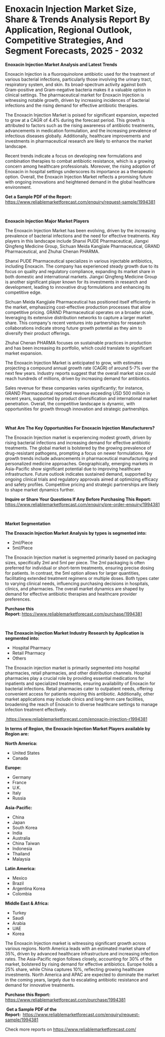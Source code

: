 <p><h1>Enoxacin Injection Market Size, Share & Trends Analysis Report By Application, Regional Outlook, Competitive Strategies, And Segment Forecasts, 2025 - 2032</h1></p><p><strong>Enoxacin Injection Market Analysis and Latest Trends</strong></p>
<p><p>Enoxacin Injection is a fluoroquinolone antibiotic used for the treatment of various bacterial infections, particularly those involving the urinary tract, respiratory system, and skin. Its broad-spectrum activity against both Gram-positive and Gram-negative bacteria makes it a valuable option in clinical settings. The pharmaceutical market for Enoxacin Injection is witnessing notable growth, driven by increasing incidences of bacterial infections and the rising demand for effective antibiotic therapies.</p><p>The Enoxacin Injection Market is poised for significant expansion, expected to grow at a CAGR of 4.4% during the forecast period. This growth is attributed to factors such as the rising awareness of antibiotic treatments, advancements in medication formulation, and the increasing prevalence of infectious diseases globally. Additionally, healthcare improvements and investments in pharmaceutical research are likely to enhance the market landscape.</p><p>Recent trends indicate a focus on developing new formulations and combination therapies to combat antibiotic resistance, which is a growing concern among healthcare professionals. Moreover, the rising adoption of Enoxacin in hospital settings underscores its importance as a therapeutic option. Overall, the Enoxacin Injection Market reflects a promising future with ongoing innovations and heightened demand in the global healthcare environment.</p></p>
<p><strong>Get a Sample PDF of the Report:&nbsp;</strong> <a href="https://www.reliablemarketforecast.com/enquiry/request-sample/1994381?utm_campaign=3327&utm_medium=2&utm_source=Github&utm_content=ia&utm_term=09032025&utm_id=enoxacin-injection">https://www.reliablemarketforecast.com/enquiry/request-sample/1994381</a></p>
<p>&nbsp;</p>
<p><strong>Enoxacin Injection Major Market Players</strong></p>
<p><p>The Enoxacin Injection Market has been evolving, driven by the increasing prevalence of bacterial infections and the need for effective treatments. Key players in this landscape include Shanxi PUDE Pharmaceutical, Jiangxi Qingfeng Medicine Group, Sichuan Meida Kangjiale Pharmaceutical, GRAND Pharmaceutical, and Zhuhai Chenan PHARMA.</p><p>Shanxi PUDE Pharmaceutical specializes in various injectable antibiotics, including Enoxacin. The company has experienced steady growth due to its focus on quality and regulatory compliance, expanding its market share in both domestic and international markets. Jiangxi Qingfeng Medicine Group is another significant player known for its investments in research and development, leading to innovative drug formulations and enhancing its competitive edge.</p><p>Sichuan Meida Kangjiale Pharmaceutical has positioned itself efficiently in the market, emphasizing cost-effective production processes that allow competitive pricing. GRAND Pharmaceutical operates on a broader scale, leveraging its extensive distribution networks to capture a larger market share. This company's recent ventures into partnerships for research collaborations indicate strong future growth potential as they aim to diversify their product offerings.</p><p>Zhuhai Chenan PHARMA focuses on sustainable practices in production and has been increasing its portfolio, which could translate to significant market expansion. </p><p>The Enoxacin Injection Market is anticipated to grow, with estimates projecting a compound annual growth rate (CAGR) of around 5-7% over the next few years. Industry reports suggest that the overall market size could reach hundreds of millions, driven by increasing demand for antibiotics.</p><p>Sales revenue for these companies varies significantly; for instance, GRAND Pharmaceutical reported revenue exceeding USD 500 million in recent years, supported by product diversification and international market penetration. Overall, the competitive landscape is dynamic, with opportunities for growth through innovation and strategic partnerships.</p></p>
<p>&nbsp;</p>
<p><strong>What Are The Key Opportunities For Enoxacin Injection Manufacturers?</strong></p>
<p><p>The Enoxacin Injection market is experiencing modest growth, driven by rising bacterial infections and increasing demand for effective antibiotic treatments. The global market is bolstered by the growing prevalence of drug-resistant pathogens, prompting a focus on newer formulations. Key growth trends include advancements in pharmaceutical manufacturing and personalized medicine approaches. Geographically, emerging markets in Asia-Pacific show significant potential due to improving healthcare infrastructure. Future outlook indicates sustained demand, supported by ongoing clinical trials and regulatory approvals aimed at optimizing efficacy and safety profiles. Competitive pricing and strategic partnerships are likely to shape market dynamics further.</p></p>
<p><strong>Inquire or Share Your Questions If Any Before Purchasing This Report:</strong> <a href="https://www.reliablemarketforecast.com/enquiry/pre-order-enquiry/1994381?utm_campaign=3327&utm_medium=2&utm_source=Github&utm_content=ia&utm_term=09032025&utm_id=enoxacin-injection">https://www.reliablemarketforecast.com/enquiry/pre-order-enquiry/1994381</a></p>
<p>&nbsp;</p>
<p><strong>Market Segmentation</strong></p>
<p><strong>The Enoxacin Injection Market Analysis by types is segmented into:</strong></p>
<p><ul><li>2ml/Piece</li><li>5ml/Piece</li></ul></p>
<p><p>The Enoxacin Injection market is segmented primarily based on packaging sizes, specifically 2ml and 5ml per piece. The 2ml packaging is often preferred for individual or short-term treatments, ensuring precise dosing for patients. In contrast, the 5ml option allows for larger quantities, facilitating extended treatment regimens or multiple doses. Both types cater to varying clinical needs, influencing purchasing decisions in hospitals, clinics, and pharmacies. The overall market dynamics are shaped by demand for effective antibiotic therapies and healthcare provider preferences.</p></p>
<p><strong>Purchase this Report:&nbsp;</strong><a href="https://www.reliablemarketforecast.com/purchase/1994381?utm_campaign=3327&utm_medium=2&utm_source=Github&utm_content=ia&utm_term=09032025&utm_id=enoxacin-injection">https://www.reliablemarketforecast.com/purchase/1994381</a></p>
<p>&nbsp;</p>
<p><strong>The Enoxacin Injection Market Industry Research by Application is segmented into:</strong></p>
<p><ul><li>Hospital Pharmacy</li><li>Retail Pharmacy</li><li>Others</li></ul></p>
<p><p>The Enoxacin injection market is primarily segmented into hospital pharmacies, retail pharmacies, and other distribution channels. Hospital pharmacies play a crucial role by providing essential medications for inpatients and specialized treatments, ensuring availability of Enoxacin for bacterial infections. Retail pharmacies cater to outpatient needs, offering convenient access for patients requiring this antibiotic. Additionally, other market applications may include clinics and long-term care facilities, broadening the reach of Enoxacin to diverse healthcare settings to manage infection treatment effectively.</p></p>
<p><a href="https://www.reliablemarketforecast.com/enoxacin-injection-r1994381?utm_campaign=3327&utm_medium=2&utm_source=Github&utm_content=ia&utm_term=09032025&utm_id=enoxacin-injection">&nbsp;https://www.reliablemarketforecast.com/enoxacin-injection-r1994381</a></p>
<p><strong>In terms of Region, the Enoxacin Injection Market Players available by Region are:</strong></p>
<p>
    <p> <strong> North America: </strong>
        <ul>
            <li>United States</li>
            <li>Canada</li>
        </ul>
        </p> 
    <p> <strong> Europe: </strong>
        <ul>
            <li>Germany</li>
            <li>France</li>
            <li>U.K.</li>
            <li>Italy</li>
            <li>Russia</li>
        </ul>
        </p> 
    <p> <strong> Asia-Pacific: </strong>
        <ul>
            <li>China</li>
            <li>Japan</li>
            <li>South Korea</li>
            <li>India</li>
            <li>Australia</li>
            <li>China Taiwan</li>
            <li>Indonesia</li>
            <li>Thailand</li>
            <li>Malaysia</li>
        </ul>
        </p> 
    <p> <strong> Latin America: </strong>
        <ul>
            <li>Mexico</li>
            <li>Brazil</li>
            <li>Argentina Korea</li>
            <li>Colombia</li>
        </ul>
        </p> 
    <p> <strong> Middle East & Africa: </strong>
        <ul>
            <li>Turkey</li>
            <li>Saudi</li>
            <li>Arabia</li>
            <li>UAE</li>
            <li>Korea</li>
        </ul>
    </p>
    </p>
<p><p>The Enoxacin Injection market is witnessing significant growth across various regions. North America leads with an estimated market share of 35%, driven by advanced healthcare infrastructure and increasing infection rates. The Asia-Pacific region follows closely, accounting for 30% of the market, bolstered by rising demand for effective antibiotics. Europe holds a 25% share, while China captures 10%, reflecting growing healthcare investments. North America and APAC are expected to dominate the market in the coming years, largely due to escalating antibiotic resistance and demand for innovative treatments.</p></p>
<p><strong>Purchase this Report: </strong><a href="https://www.reliablemarketforecast.com/purchase/1994381?utm_campaign=3327&utm_medium=2&utm_source=Github&utm_content=ia&utm_term=09032025&utm_id=enoxacin-injection">https://www.reliablemarketforecast.com/purchase/1994381</a></p>
<p>&nbsp;<strong>Get a Sample PDF of the Report:&nbsp;&nbsp;</strong><a href="https://www.reliablemarketforecast.com/enquiry/request-sample/1994381?utm_campaign=3327&utm_medium=2&utm_source=Github&utm_content=ia&utm_term=09032025&utm_id=enoxacin-injection">https://www.reliablemarketforecast.com/enquiry/request-sample/1994381</a></p>
<p><strong></strong></p>
<p>Check more reports on <a href="https://www.reliablemarketforecast.com/?utm_campaign=3327&utm_medium=2&utm_source=Github&utm_content=ia&utm_term=09032025&utm_id=enoxacin-injection">https://www.reliablemarketforecast.com/</a></p>